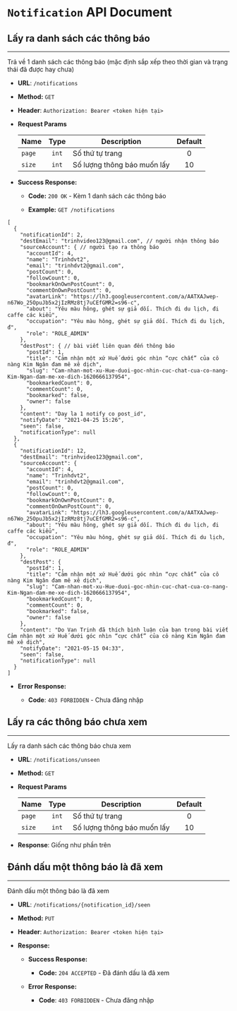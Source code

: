 # `Notification` API Document

## Lấy ra danh sách các thông báo

----
Trả về 1 danh sách các thông báo (mặc định sắp xếp theo thời gian và trạng thái đã được hay chưa)

* **URL**: `/notifications`

* **Method:** `GET`

* **Header**: `Authorization: Bearer <token hiện tại>`

* **Request Params**

  | Name    | Type    | Description                 | Default   |
  | ------- |:------: | ------------                | :-------: |
  | `page`  | `int`   | Số thứ tự trang             | 0         |
  | `size`  | `int`   | Số lượng thông báo muốn lấy | 10        |
  
* **Success Response:**

    * **Code:** `200 OK` - Kèm 1 danh sách các thông báo

    * **Example:** `GET /notifications`
    
```json5
[
  {
    "notificationId": 2,
    "destEmail": "trinhvideo123@gmail.com", // người nhận thông báo
    "sourceAccount": { // người tạo ra thông báo
      "accountId": 4,
      "name": "Trinhdvt2",
      "email": "trinhdvt2@gmail.com",
      "postCount": 0,
      "followCount": 0,
      "bookmarkOnOwnPostCount": 0,
      "commentOnOwnPostCount": 0,
      "avatarLink": "https://lh3.googleusercontent.com/a/AATXAJwep-n67Wo_25OpuJb5x2jIzRMz8tj7uCEfGMR2=s96-c",
      "about": "Yêu màu hông, ghét sự giả dối. Thích đi du lịch, đi caffe các kiểu",
      "occupation": "Yêu màu hông, ghét sự giả dối. Thích đi du lịch, đ",
      "role": "ROLE_ADMIN"
    },
    "destPost": { // bài viết liên quan đến thông báo
      "postId": 1,
      "title": "Cảm nhận một xứ Huế dưới góc nhìn “cực chất” của cô nàng Kim Ngân đam mê xê dịch",
      "slug": "Cam-nhan-mot-xu-Hue-duoi-goc-nhin-cuc-chat-cua-co-nang-Kim-Ngan-dam-me-xe-dich-1620666137954",
      "bookmarkedCount": 0,
      "commentCount": 0,
      "bookmarked": false,
      "owner": false
    },
    "content": "Day la 1 notify co post_id",
    "notifyDate": "2021-04-25 15:26",
    "seen": false,
    "notificationType": null
  },
  {
    "notificationId": 12,
    "destEmail": "trinhvideo123@gmail.com",
    "sourceAccount": {
      "accountId": 4,
      "name": "Trinhdvt2",
      "email": "trinhdvt2@gmail.com",
      "postCount": 0,
      "followCount": 0,
      "bookmarkOnOwnPostCount": 0,
      "commentOnOwnPostCount": 0,
      "avatarLink": "https://lh3.googleusercontent.com/a/AATXAJwep-n67Wo_25OpuJb5x2jIzRMz8tj7uCEfGMR2=s96-c",
      "about": "Yêu màu hông, ghét sự giả dối. Thích đi du lịch, đi caffe các kiểu",
      "occupation": "Yêu màu hông, ghét sự giả dối. Thích đi du lịch, đ",
      "role": "ROLE_ADMIN"
    },
    "destPost": {
      "postId": 1,
      "title": "Cảm nhận một xứ Huế dưới góc nhìn “cực chất” của cô nàng Kim Ngân đam mê xê dịch",
      "slug": "Cam-nhan-mot-xu-Hue-duoi-goc-nhin-cuc-chat-cua-co-nang-Kim-Ngan-dam-me-xe-dich-1620666137954",
      "bookmarkedCount": 0,
      "commentCount": 0,
      "bookmarked": false,
      "owner": false
    },
    "content": "Do Van Trinh đã thích bình luận của bạn trong bài viết Cảm nhận một xứ Huế dưới góc nhìn “cực chất” của cô nàng Kim Ngân đam mê xê dịch",
    "notifyDate": "2021-05-15 04:33",
    "seen": false,
    "notificationType": null
  }
]
```

* **Error Response:**

  * **Code**: `403 FORBIDDEN` - Chưa đăng nhập

## Lấy ra các thông báo chưa xem

----
Lấy ra danh sách các thông báo chưa xem

* **URL**: `/notifications/unseen`

* **Method:** `GET`

* **Request Params**

  | Name    | Type    | Description                 | Default   |
  | ------- |:------: | ------------                | :-------: |
  | `page`  | `int`   | Số thứ tự trang             | 0         |
  | `size`  | `int`   | Số lượng thông báo muốn lấy | 10        |

* **Response**: Giống như phần trên

## Đánh dấu một thông báo là đã xem

----
Đánh dấu một thông báo là đã xem

* **URL**: `/notifications/{notification_id}/seen`

* **Method:** `PUT`
  
* **Header**: `Authorization: Bearer <token hiện tại>`

* **Response:**

  * **Success Response:**

    * **Code:** `204 ACCEPTED` - Đã đánh dấu là đã xem

  * **Error Response:**
  
    * **Code**: `403 FORBIDDEN` - Chưa đăng nhập